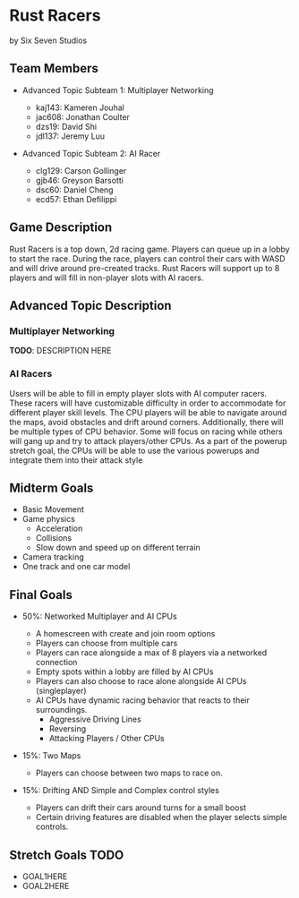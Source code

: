 # Rust Racers

by Six Seven Studios

## Team Members

* Advanced Topic Subteam 1: Multiplayer Networking
  * kaj143: Kameren Jouhal
  * jac608: Jonathan Coulter
  * dzs19: David Shi
  * jdl137: Jeremy Luu

* Advanced Topic Subteam 2: AI Racer
  * clg129: Carson Gollinger
  * gjb46: Greyson Barsotti
  * dsc60: Daniel Cheng
  * ecd57: Ethan Defilippi

## Game Description

Rust Racers is a top down, 2d racing game. Players can queue up in a lobby to start the race. During the race, players can control their cars with WASD and will drive around pre-created tracks. Rust Racers will support up to 8 players and will fill in non-player slots with AI racers.

## Advanced Topic Description

### Multiplayer Networking

**TODO**: DESCRIPTION HERE

### AI Racers

Users will be able to fill in empty player slots with AI computer racers. These racers will have customizable difficulty in order to accommodate for different player skill levels. The CPU players will be able to navigate around the maps, avoid obstacles and drift around corners. Additionally, there will be multiple types of CPU behavior. Some will focus on racing while others will gang up and try to attack players/other CPUs. As a part of the powerup stretch goal, the CPUs will be able to use the various powerups and integrate them into their attack style 

## Midterm Goals

* Basic Movement
* Game physics
  * Acceleration
  * Collisions
  * Slow down and speed up on different terrain
* Camera tracking
* One track and one car model

## Final Goals

* 50%: Networked Multiplayer and AI CPUs
  * A homescreen with create and join room options
  * Players can choose from multiple cars
  * Players can race alongside a max of 8 players via a networked connection
  * Empty spots within a lobby are filled by AI CPUs
  * Players can also choose to race alone alongside AI CPUs (singleplayer)
  * AI CPUs have dynamic racing behavior that reacts to their surroundings.
    * Aggressive Driving Lines
    * Reversing
    * Attacking Players / Other CPUs

* 15%: Two Maps
  * Players can choose between two maps to race on.
* 15%: Drifting AND Simple and Complex control styles
  * Players can drift their cars around turns for a small boost
  * Certain driving features are disabled when the player selects simple controls.

## Stretch Goals **TODO**

* GOAL1HERE
* GOAL2HERE
